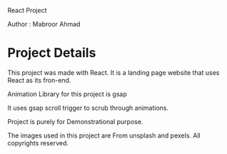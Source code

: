 React Project

Author : Mabroor Ahmad

# Project Details

This project was made with React. It is a landing page website that uses React as its fron-end.

Animation Library for this project is gsap

It uses gsap scroll trigger to scrub through animations.

Project is purely for Demonstrational purpose.

The images used in this project are From unsplash and pexels. All copyrights reserved.
